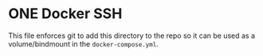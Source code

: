 # ONE Docker SSH

This file enforces git to add this directory to the repo so it can be used as a volume/bindmount in the `docker-compose.yml`.
